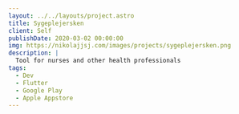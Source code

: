 ```yaml
---
layout: ../../layouts/project.astro
title: Sygeplejersken
client: Self
publishDate: 2020-03-02 00:00:00
img: https://nikolajjsj.com/images/projects/sygeplejersken.png
description: |
  Tool for nurses and other health professionals
tags:
  - Dev
  - Flutter
  - Google Play
  - Apple Appstore
---
```

